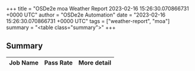 +++
title = "OSDe2e moa Weather Report 2023-02-16 15:26:30.070866731 +0000 UTC"
author = "OSDe2e Automation"
date = "2023-02-16 15:26:30.070866731 +0000 UTC"
tags = ["weather-report", "moa"]
summary = "<table class=\"summary\"></table>"
+++
## Summary

| Job Name | Pass Rate | More detail |
|----------|-----------|-------------|




